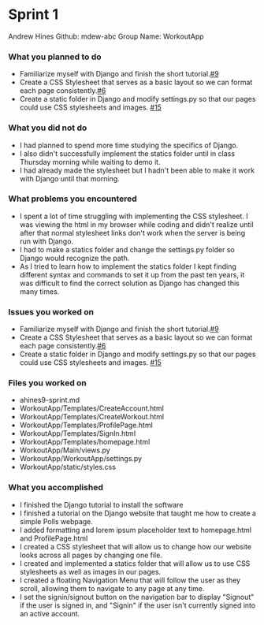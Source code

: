 # Sprint 1 

Andrew Hines
Github: mdew-abc
Group Name: WorkoutApp


### What you planned to do
* Familiarize myself with Django and finish the short tutorial.[#9](https://github.com/utk-cs340-fall22/WorkoutApp/issues/9)
* Create a CSS Stylesheet that serves as a basic layout so we can format each page consistently.[#6](https://github.com/utk-cs340-fall22/WorkoutApp/issues/6)
* Create a static folder in Django and modify settings.py so that our pages could use CSS stylesheets and images. [#15](https://github.com/utk-cs340-fall22/WorkoutApp/issues/15)



### What you did not do
* I had planned to spend more time studying the specifics of Django.
* I also didn't successfully implement the statics folder until in class Thursday morning while waiting to demo it.
* I had already made the stylesheet but I hadn't been able to make it work with Django until that morning. 

### What problems you encountered
* I spent a lot of time struggling with implementing the CSS stylesheet. I was viewing the html in my browser while coding and didn't realize until after that normal stylesheet links don't work when the server is being run with Django.
* I had to make a statics folder and change the settings.py folder so Django would recognize the path.
* As I tried to learn how to implement the statics folder I kept finding different syntax and commands to set it up from the past ten years, it was difficult to find the correct solution as Django has changed this many times.

### Issues you worked on
* Familiarize myself with Django and finish the short tutorial.[#9](https://github.com/utk-cs340-fall22/WorkoutApp/issues/9)
* Create a CSS Stylesheet that serves as a basic layout so we can format each page consistently.[#6](https://github.com/utk-cs340-fall22/WorkoutApp/issues/6)
* Create a static folder in Django and modify settings.py so that our pages could use CSS stylesheets and images. [#15](https://github.com/utk-cs340-fall22/WorkoutApp/issues/15)

### Files you worked on
* ahines9-sprint.md
* WorkoutApp/Templates/CreateAccount.html
* WorkoutApp/Templates/CreateWorkout.html
* WorkoutApp/Templates/ProfilePage.html
* WorkoutApp/Templates/SignIn.html
* WorkoutApp/Templates/homepage.html
* WorkoutApp/Main/views.py
* WorkoutApp/WorkoutApp/settings.py
* WorkoutApp/static/styles.css

### What you accomplished
* I finished the Django tutorial to install the software
* I finished a tutorial on the Django website that taught me how to create a simple Polls webpage.
* I added formatting and lorem ipsum placeholder text to homepage.html and ProfilePage.html 
* I created a CSS stylesheet that will allow us to change how our website looks across all pages by changing one file.
* I created and implemented a statics folder that will allow us to use CSS stylesheets as well as images in our pages.
* I created a floating Navigation Menu that will follow the user as they scroll, allowing them to navigate to any page at any time.
* I set the signin/signout button on the navigation bar to display "Signout" if the user is signed in, and "Signin" if the user isn't currently signed into an active account.
